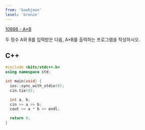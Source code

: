 ```yaml
---
from: 'baekjoon'
level: 'bronze'
---
```


[10998 - A*B](https://www.acmicpc.net/problem/10998)

두 정수 A와 B를 입력받은 다음, A×B를 출력하는 프로그램을 작성하시오.

## C++
```cpp
#include <bits/stdc++.h> 
using namespace std;

int main(void) {
  ios::sync_with_stdio(0);
  cin.tie(0);

  int a, b;
  cin >> a >> b;
  cout << a * b << endl;

  return 0;
}
```